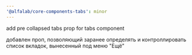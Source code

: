 ```yaml
---
'@alfalab/core-components-tabs': minor
---
```


add pre collapsed tabs prop for tabs component

добавлен проп, позволяющий заранее определять и контроллировать список вкладок, вынесенный под меню "Ещё"
